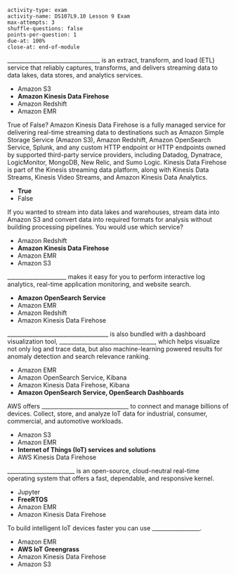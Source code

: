 ```c-lms
activity-type: exam
activity-name: DS107L9.10 Lesson 9 Exam
max-attempts: 3
shuffle-questions: false
points-per-question: 1
due-at: 100%
close-at: end-of-module
```

_________________________________ is an extract, transform, and load (ETL) service that reliably captures, transforms, and delivers streaming data to data lakes, data stores, and analytics services.
- Amazon S3
- **Amazon Kinesis Data Firehose**
- Amazon Redshift
- Amazon EMR

True of False? Amazon Kinesis Data Firehose is a fully managed service for delivering real-time streaming data to destinations such as Amazon Simple Storage Service (Amazon S3), Amazon Redshift, Amazon OpenSearch Service, Splunk, and any custom HTTP endpoint or HTTP endpoints owned by supported third-party service providers, including Datadog, Dynatrace, LogicMonitor, MongoDB, New Relic, and Sumo Logic. Kinesis Data Firehose is part of the Kinesis streaming data platform, along with Kinesis Data Streams, Kinesis Video Streams, and Amazon Kinesis Data Analytics. 
- **True**
- False

If you wanted to stream into data lakes and warehouses, stream data into Amazon S3 and convert data into required formats for analysis without building processing pipelines. You would use which service?
- Amazon Redshift
- **Amazon Kinesis Data Firehose**
- Amazon EMR
- Amazon S3

_____________________ makes it easy for you to perform interactive log analytics, real-time application monitoring, and website search.
- **Amazon OpenSearch Service**
- Amazon EMR
- Amazon Redshift
- Amazon Kinesis Data Firehose

____________________________________ is also bundled with a dashboard visualization tool, __________________________________, which helps visualize not only log and trace data, but also machine-learning powered results for anomaly detection and search relevance ranking.
- Amazon EMR
- Amazon OpenSearch Service, Kibana
- Amazon Kinesis Data Firehose, Kibana
- **Amazon OpenSearch Service, OpenSearch Dashboards**

AWS offers _______________________________ to connect and manage billions of devices. Collect, store, and analyze IoT data for industrial, consumer, commercial, and automotive workloads.
- Amazon S3
- Amazon EMR
- **Internet of Things (IoT) services and solutions**
- AWS Kinesis Data Firehose

________________________ is an open-source, cloud-neutral real-time operating system that offers a fast, dependable, and responsive kernel.
- Jupyter
- **FreeRTOS**
- Amazon EMR
- Amazon Kinesis Data Firehose

To build intelligent IoT devices faster you can use _________________.
- Amazon EMR
- **AWS IoT Greengrass**
- Amazon Kinesis Data Firehose
- Amazon S3

